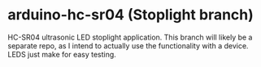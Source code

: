 arduino-hc-sr04 (Stoplight branch)
===============

HC-SR04 ultrasonic LED stoplight application.  This branch will likely be a separate repo, as I intend to actually use the functionality with a device.  LEDS just make for easy testing.
